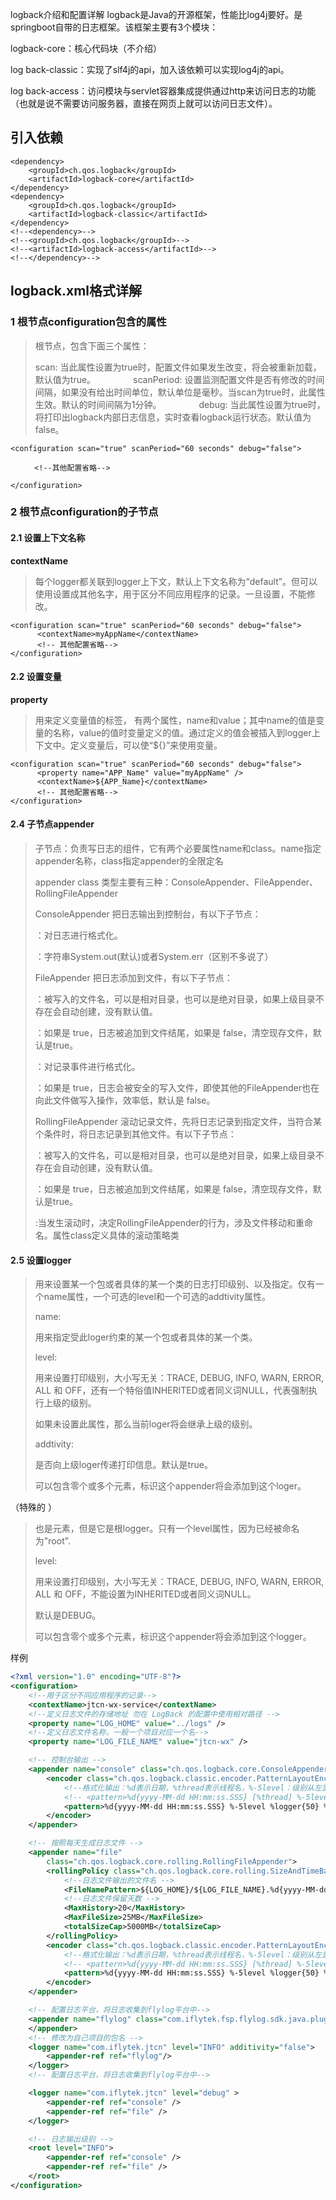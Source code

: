 logback介绍和配置详解
logback是Java的开源框架，性能比log4j要好。是springboot自带的日志框架。该框架主要有3个模块：

logback-core：核心代码块（不介绍）

log back-classic：实现了slf4j的api，加入该依赖可以实现log4j的api。

log back-access：访问模块与servlet容器集成提供通过http来访问日志的功能（也就是说不需要访问服务器，直接在网页上就可以访问日志文件）。



## 引入依赖

```
<dependency>
    <groupId>ch.qos.logback</groupId>
    <artifactId>logback-core</artifactId>
</dependency>
<dependency>
    <groupId>ch.qos.logback</groupId>
    <artifactId>logback-classic</artifactId>
</dependency>
<!--<dependency>-->
<!--<groupId>ch.qos.logback</groupId>-->
<!--<artifactId>logback-access</artifactId>-->
<!--</dependency>-->

```

## logback.xml格式详解

### 1 根节点configuration包含的属性

> 根节点，包含下面三个属性：
>
> scan: 当此属性设置为true时，配置文件如果发生改变，将会被重新加载，默认值为true。
> 　　　　scanPeriod: 设置监测配置文件是否有修改的时间间隔，如果没有给出时间单位，默认单位是毫秒。当scan为true时，此属性生效。默认的时间间隔为1分钟。
> 　　　　debug: 当此属性设置为true时，将打印出logback内部日志信息，实时查看logback运行状态。默认值为false。

```
<configuration scan="true" scanPeriod="60 seconds" debug="false"> 

　　  <!--其他配置省略--> 

</configuration>

```

### 2 根节点configuration的子节点

#### 2.1 设置上下文名称

**contextName**

> 每个logger都关联到logger上下文，默认上下文名称为“default”。但可以使用设置成其他名字，用于区分不同应用程序的记录。一旦设置，不能修改。

```
<configuration scan="true" scanPeriod="60 seconds" debug="false">  
      <contextName>myAppName</contextName>  
      <!-- 其他配置省略-->  
</configuration>  
```

#### 2.2 设置变量

**property**

> 用来定义变量值的标签， 有两个属性，name和value；其中name的值是变量的名称，value的值时变量定义的值。通过定义的值会被插入到logger上下文中。定义变量后，可以使“${}”来使用变量。

```
<configuration scan="true" scanPeriod="60 seconds" debug="false">  
      <property name="APP_Name" value="myAppName" />   
      <contextName>${APP_Name}</contextName>  
      <!-- 其他配置省略-->  
</configuration>   

```





#### 2.4 子节点appender

> 子节点：负责写日志的组件，它有两个必要属性name和class。name指定appender名称，class指定appender的全限定名
>
> appender class 类型主要有三种：ConsoleAppender、FileAppender、RollingFileAppender
>
> ConsoleAppender
> 把日志输出到控制台，有以下子节点：
>
> ：对日志进行格式化。
>
> ：字符串System.out(默认)或者System.err（区别不多说了）
>
> FileAppender
> 把日志添加到文件，有以下子节点：
>
> ：被写入的文件名，可以是相对目录，也可以是绝对目录，如果上级目录不存在会自动创建，没有默认值。
>
> ：如果是 true，日志被追加到文件结尾，如果是 false，清空现存文件，默认是true。
>
> ：对记录事件进行格式化。
>
> ：如果是 true，日志会被安全的写入文件，即使其他的FileAppender也在向此文件做写入操作，效率低，默认是 false。
>
> RollingFileAppender
> 滚动记录文件，先将日志记录到指定文件，当符合某个条件时，将日志记录到其他文件。有以下子节点：
>
> ：被写入的文件名，可以是相对目录，也可以是绝对目录，如果上级目录不存在会自动创建，没有默认值。
>
> ：如果是 true，日志被追加到文件结尾，如果是 false，清空现存文件，默认是true。
>
> :当发生滚动时，决定RollingFileAppender的行为，涉及文件移动和重命名。属性class定义具体的滚动策略类
>



#### 2.5 设置logger



<logger>



> 用来设置某一个包或者具体的某一个类的日志打印级别、以及指定。仅有一个name属性，一个可选的level和一个可选的addtivity属性。
>
> name:
>
> 用来指定受此loger约束的某一个包或者具体的某一个类。
>
> level:
>
> 用来设置打印级别，大小写无关：TRACE, DEBUG, INFO, WARN, ERROR, ALL 和 OFF，还有一个特俗值INHERITED或者同义词NULL，代表强制执行上级的级别。
>
> 如果未设置此属性，那么当前loger将会继承上级的级别。
>
> addtivity:
>
> 是否向上级loger传递打印信息。默认是true。
>
> 可以包含零个或多个元素，标识这个appender将会添加到这个loger。



<root>  （特殊的 <logger>）

> 也是<logger>元素，但是它是根logger。只有一个level属性，因为已经被命名为"root".
>
> level:
>
> 用来设置打印级别，大小写无关：TRACE, DEBUG, INFO, WARN, ERROR, ALL 和 OFF，不能设置为INHERITED或者同义词NULL。
>
> 默认是DEBUG。
>
> <root>可以包含零个或多个<appender-ref>元素，标识这个appender将会添加到这个logger。



样例

```xml
<?xml version="1.0" encoding="UTF-8"?>
<configuration>
	<!--用于区分不同应用程序的记录-->
	<contextName>jtcn-wx-service</contextName>
	<!--定义日志文件的存储地址 勿在 LogBack 的配置中使用相对路径 -->
	<property name="LOG_HOME" value="../logs" />
	<!--定义日志文件名称，一般一个项目对应一个名-->
	<property name="LOG_FILE_NAME" value="jtcn-wx" />

	<!-- 控制台输出 -->
	<appender name="console" class="ch.qos.logback.core.ConsoleAppender">
		<encoder class="ch.qos.logback.classic.encoder.PatternLayoutEncoder">
			<!--格式化输出：%d表示日期，%thread表示线程名，%-5level：级别从左显示5个字符宽度%msg：日志消息，%n是换行符 -->
			<!-- <pattern>%d{yyyy-MM-dd HH:mm:ss.SSS} [%thread] %-5level %logger{50} -%msg%n</pattern> -->
			<pattern>%d{yyyy-MM-dd HH:mm:ss.SSS} %-5level %logger{50} %line - %msg%n</pattern>
		</encoder>
	</appender>

	<!-- 按照每天生成日志文件 -->
	<appender name="file"
		class="ch.qos.logback.core.rolling.RollingFileAppender">
		<rollingPolicy class="ch.qos.logback.core.rolling.SizeAndTimeBasedRollingPolicy">
			<!--日志文件输出的文件名 -->
			<FileNamePattern>${LOG_HOME}/${LOG_FILE_NAME}.%d{yyyy-MM-dd}.%i.log</FileNamePattern>
			<!--日志文件保留天数 -->
			<MaxHistory>20</MaxHistory>
			<MaxFileSize>25MB</MaxFileSize>
			<totalSizeCap>5000MB</totalSizeCap> 
		</rollingPolicy>
		<encoder class="ch.qos.logback.classic.encoder.PatternLayoutEncoder">
			<!--格式化输出：%d表示日期，%thread表示线程名，%-5level：级别从左显示5个字符宽度%msg：日志消息，%n是换行符 -->
			<!-- <pattern>%d{yyyy-MM-dd HH:mm:ss.SSS} [%thread] %-5level %logger{50} - %msg%n</pattern> -->
			<pattern>%d{yyyy-MM-dd HH:mm:ss.SSS} %-5level %logger{50} %line - %msg%n</pattern>
		</encoder>
	</appender>

	<!-- 配置日志平台，将日志收集到flylog平台中-->
	<appender name="flylog" class="com.iflytek.fsp.flylog.sdk.java.plugin.logback.FlylogAppender">
	</appender>
	<!-- 修改为自己项目的包名 -->
	<logger name="com.iflytek.jtcn" level="INFO" additivity="false">
		<appender-ref ref="flylog"/>
	</logger>
	<!-- 配置日志平台，将日志收集到flylog平台中-->

	<logger name="com.iflytek.jtcn" level="debug" >
		<appender-ref ref="console" />
		<appender-ref ref="file" />
	</logger>

	<!-- 日志输出级别 -->
	<root level="INFO">
		<appender-ref ref="console" />
		<appender-ref ref="file" />
	</root>
</configuration> 

```

